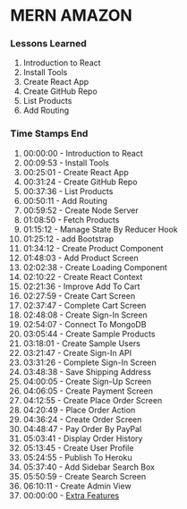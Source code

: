 # MERN AMAZON

### Lessons Learned

1. Introduction to React
2. Install Tools
3. Create React App
4. Create GitHub Repo
5. List Products
6. Add Routing

### Time Stamps End

1. 00:00:00 - Introduction to React
2. 00:09:53 - Install Tools
3. 00:25:01 - Create React App
4. 00:31:24 - Create GitHub Repo
5. 00:37:36 - List Products
6. 00:50:11 - Add Routing
7. 00:59:52 - Create Node Server
8. 01:08:50 - Fetch Products
9. 01:15:12 - Manage State By Reducer Hook
10. 01:25:12 - add Bootstrap
11. 01:34:12 - Create Product Component
12. 01:48:03 - Add Product Screen
13. 02:02:38 - Create Loading Component
14. 02:10:22 - Create React Context
15. 02:21:36 - Improve Add To Cart
16. 02:27:59 - Create Cart Screen
17. 02:37:47 - Complete Cart Screen
18. 02:48:08 - Create Sign-In Screen
19. 02:54:07 - Connect To MongoDB
20. 03:05:44 - Create Sample Products
21. 03:18:01 - Create Sample Users
22. 03:21:47 - Create Sign-In API
23. 03:31:26 - Complete Sign-In Screen
24. 03:48:38 - Save Shipping Address
25. 04:00:05 - Create Sign-Up Screen
26. 04:06:05 - Create Payment Screen
27. 04:12:55 - Create Place Order Screen
28. 04:20:49 - Place Order Action
29. 04:36:24 - Create Order Screen
30. 04:48:47 - Pay Order By PayPal
31. 05:03:41 - Display Order History
32. 05:13:45 - Create User Profile
33. 05:24:55 - Publish To Heroku
34. 05:37:40 - Add Sidebar Search Box
35. 05:50:59 - Create Search Screen
36. 06:10:11 - Create Admin View
37. 00:00:00 - [Extra Features](https://gist.github.com/basir/1ec5008896d19707039c2f12d0699038)
